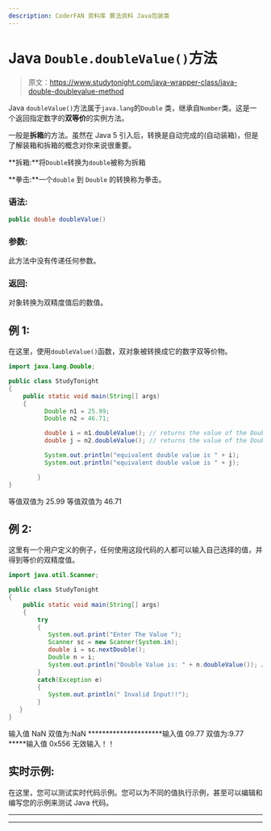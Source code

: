 ```yaml
---
description: CoderFAN 资料库 算法资料 Java包装类
---
```


# Java `Double.doubleValue()`方法

> 原文：<https://www.studytonight.com/java-wrapper-class/java-double-doublevalue-method>

Java `doubleValue()`方法属于`java.lang`的`Double` 类，继承自`Number`类。这是一个返回指定数字的**双等价**的实例方法。

一般是**拆箱**的方法。虽然在 Java 5 引入后，转换是自动完成的(自动装箱)，但是了解装箱和拆箱的概念对你来说很重要。

**拆箱:**将`Double`转换为`double`被称为拆箱

**拳击:**一个`double` 到 `Double` 的转换称为拳击。

### 语法:

```java
public double doubleValue() 
```

### 参数:

此方法中没有传递任何参数。

### 返回:

对象转换为双精度值后的数值。

## 例 1:

在这里，使用`doubleValue()`函数，双对象被转换成它的数字双等价物。

```java
import java.lang.Double;

public class StudyTonight 
{  
    public static void main(String[] args) 
    {                  
          Double n1 = 25.99;  
          Double n2 = 46.71;

          double i = n1.doubleValue(); // returns the value of the Double object n1 as an double
          double j = n2.doubleValue(); // returns the value of the Double object n2 as an double

          System.out.println("equivalent double value is " + i);  
          System.out.println("equivalent double value is " + j); 

        }  
}
```

等值双值为 25.99
等值双值为 46.71

## 例 2:

这里有一个用户定义的例子，任何使用这段代码的人都可以输入自己选择的值，并得到等价的双精度值。

```java
import java.util.Scanner;  

public class StudyTonight
{  
    public static void main(String[] args)
    {                  
        try
        {
           System.out.print("Enter The Value ");  
           Scanner sc = new Scanner(System.in);  
           double i = sc.nextDouble();  
           Double n = i;
           System.out.println("Double Value is: " + n.doubleValue()); //Converting the Double object into double  
        }
        catch(Exception e)
        {
           System.out.println(" Invalid Input!!");
        }
   }
}
```

输入值 NaN
双值为:NaN
*********************输入值 09.77
双值为:9.77
*****输入值 0x556
无效输入！！

## 实时示例:

在这里，您可以测试实时代码示例。您可以为不同的值执行示例，甚至可以编辑和编写您的示例来测试 Java 代码。

* * *

* * *